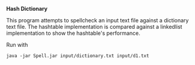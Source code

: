 **Hash Dictionary**

This program attempts to spellcheck an input text file against a dictionary text file. The hashtable implementation is compared against a linkedlist implementation to show the hashtable's performance.

Run with

```
java -jar Spell.jar input/dictionary.txt input/d1.txt
```
